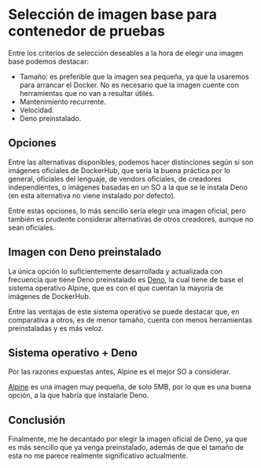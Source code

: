 # Selección de imagen base para contenedor de pruebas

Entre los criterios de selección deseables a la
hora de elegir una imagen base podemos destacar:
- Tamaño: es preferible que la imagen sea pequeña,
ya que la usaremos para arrancar el Docker. No es
necesario que la imagen cuente con herramientas
que no van a resultar útiles.
- Mantenimiento recurrente.
- Velocidad.
- Deno preinstalado.

## Opciones

Entre las alternativas disponibles, podemos hacer
distinciones según si son imágenes oficiales de
DockerHub, que sería la buena práctica por lo
general, oficiales del lenguaje, de vendors oficiales,
de creadores independientes, o imágenes basadas en
un SO a la que se le instala Deno (en esta alternativa
no viene instalado por defecto).

Entre estas opciones, lo más sencillo sería elegir
una imagen oficial, pero también es prudente considerar
alternativas de otros creadores, aunque no sean oficiales.

## Imagen con Deno preinstalado

La única opción lo suficientemente desarrollada y
actualizada con frecuencia que tiene Deno preinstalado
es [Deno](https://hub.docker.com/r/denoland/deno), la cual tiene de base
el sistema operativo Alpine, que es con el que cuentan
la mayoría de imágenes de DockerHub. 

Entre las ventajas de este sistema operativo se
puede destacar que, en comparativa a otros, es de 
menor tamaño, cuenta con menos herramientas
preinstaladas y es más veloz.

## Sistema operativo + Deno

Por las razones expuestas antes, Alpine es el
mejor SO a considerar.

[Alpine](https://hub.docker.com/_/alpine) es una imagen muy pequeña, de
solo 5MB, por lo que es una buena opción, a la
que habría que instalarle Deno.

## Conclusión

Finalmente, me he decantado por elegir la imagen
oficial de Deno, ya que es más sencillo que ya
venga preinstalado, además de que el tamaño de
esta no me parece realmente significativo 
actualmente.